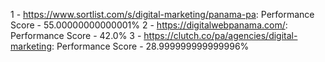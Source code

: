 1 - https://www.sortlist.com/s/digital-marketing/panama-pa: Performance Score - 55.00000000000001%
2 - https://digitalwebpanama.com/: Performance Score - 42.0%
3 - https://clutch.co/pa/agencies/digital-marketing: Performance Score - 28.999999999999996%